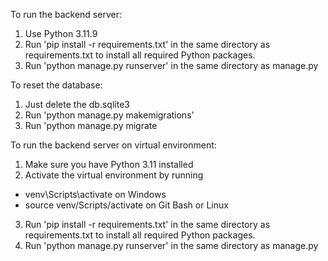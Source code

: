 To run the backend server:
1. Use Python 3.11.9
2. Run 'pip install -r requirements.txt' in the same directory as requirements.txt to install all required Python packages.
3. Run 'python manage.py runserver' in the same directory as manage.py

To reset the database:
1. Just delete the db.sqlite3
2. Run 'python manage.py makemigrations'
3. Run 'python manage.py migrate

To run the backend server on virtual environment:
1. Make sure you have Python 3.11 installed
2. Activate the virtual environment by running
- venv\Scripts\activate on Windows
- source venv/Scripts/activate on Git Bash or Linux
3. Run 'pip install -r requirements.txt' in the same directory as requirements.txt to install all required Python packages.
4. Run 'python manage.py runserver' in the same directory as manage.py